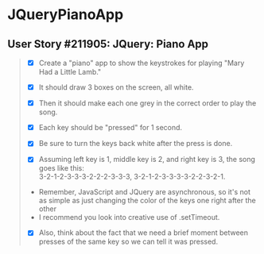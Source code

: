 JQueryPianoApp
==============

User Story #211905: JQuery: Piano App
-------------------------------------

> - [x] Create a "piano" app to show the keystrokes for playing "Mary Had a Little
>       Lamb."
>
> - [x] It should draw 3 boxes on the screen, all white.
>
> - [x] Then it should make each one grey in the correct order to play the song.
>
> - [x] Each key should be "pressed" for 1 second.
>
> - [x] Be sure to turn the keys back white after the press is done.
>
> - [x] Assuming left key is 1, middle key is 2, and right key is 3, the song goes like
>       this:\
>       3-2-1-2-3-3-3-2-2-2-3-3-3, 3-2-1-2-3-3-3-3-2-2-3-2-1.
>
> - Remember, JavaScript and JQuery are asynchronous, so it's not as simple as just
>   changing the color of the keys one right after the other
> - I recommend you look into creative use of .setTimeout.
> - [x] Also, think about the fact that we need a brief moment between presses of the
>       same key so we can tell it was pressed.
